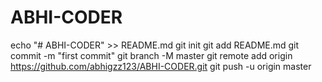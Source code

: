 ﻿# ABHI-CODER


echo "# ABHI-CODER" >> README.md
git init
git add README.md
git commit -m "first commit"
git branch -M master
git remote add origin https://github.com/abhigzz123/ABHI-CODER.git
git push -u origin master
